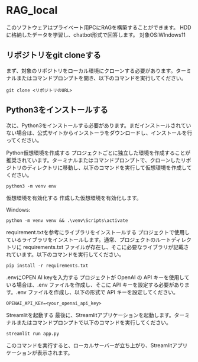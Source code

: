 # RAG_local
このソフトウェアはプライベート用PCにRAGを構築することができます。
HDDに格納したデータを学習し、chatbot形式で回答します。
対象OS:WIndows11

## リポジトリをgit cloneする
まず、対象のリポジトリをローカル環境にクローンする必要があります。ターミナルまたはコマンドプロンプトを開き、以下のコマンドを実行してください。

```
git clone <リポジトリのURL>
```
## Python3をインストールする
次に、Python3をインストールする必要があります。まだインストールされていない場合は、公式サイトからインストーラをダウンロードし、インストールを行ってください。

Python仮想環境を作成する
プロジェクトごとに独立した環境を作成することが推奨されています。ターミナルまたはコマンドプロンプトで、クローンしたリポジトリのディレクトリに移動し、以下のコマンドを実行して仮想環境を作成してください。

```
python3 -m venv env
```
仮想環境を有効化する
作成した仮想環境を有効化します。

Windows:

```
python -m venv venv && .\venv\Scripts\activate
```

requirement.txtを参考にライブラリをインストールする
プロジェクトで使用しているライブラリをインストールします。通常、プロジェクトのルートディレクトリに requirements.txt ファイルが存在し、そこに必要なライブラリが記載されています。以下のコマンドを実行してください。
```
pip install -r requirements.txt
```
.envにOPEN AI keyを入力する
プロジェクトが OpenAI の API キーを使用している場合は、.env ファイルを作成し、そこに API キーを設定する必要があります。.env ファイルを作成し、以下の形式で API キーを設定してください。

```
OPENAI_API_KEY=<your_openai_api_key>
```
Streamlitを起動する
最後に、Streamlitアプリケーションを起動します。ターミナルまたはコマンドプロンプトで以下のコマンドを実行してください。

```
streamlit run app.py
```
このコマンドを実行すると、ローカルサーバーが立ち上がり、Streamlitアプリケーションが表示されます。
